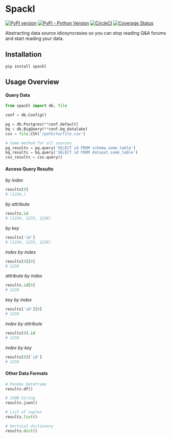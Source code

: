 # Spackl
[![PyPI version](https://img.shields.io/pypi/v/spackl.svg)](https://pypi.org/project/spackl/) [![PyPI - Python Version](https://img.shields.io/pypi/pyversions/spackl.svg)](https://pypi.org/project/spackl/) [![CircleCI](https://circleci.com/gh/aaronbiller/spackl/tree/master.svg?style=shield)](https://circleci.com/gh/aaronbiller/spackl/tree/master) [![Coverage Status](https://coveralls.io/repos/github/aaronbiller/spackl/badge.svg?branch=master)](https://coveralls.io/github/aaronbiller/spackl?branch=master)

Abstracting data source idiosyncrasies so you can stop reading Q&A forums and start reading your data.

## Installation
```
pip install spackl
```

## Usage Overview
#### Query Data
```python
from spackl import db, file

conf = db.Config()

pg = db.Postgres(**conf.default)
bq = db.BigQuery(**conf.bq_datalake)
csv = file.CSV('/path/to/file.csv')

# Same method for all sources
pg_results = pg.query('SELECT id FROM schema.some_table')
bq_results = bq.query('SELECT id FROM dataset.some_table')
csv_results = csv.query()
```

#### Access Query Results
_by index_
```python
results[0]
# (1234,)
```

_by attribute_
```python
results.id
# (1234, 1235, 1236)
```

_by key_
```python
results['id']
# (1234, 1235, 1236)
```

_index by index_
```python
results[0][0]
# 1234
```

_attribute by index_
```python
results.id[0]
# 1234
```

_key by index_
```python
results['id'][0]
# 1234
```

_index by attribute_
```python
results[0].id
# 1234
```

_index by key_
```python
results[0]['id']
# 1234
```

#### Other Data Formats
```python
# Pandas Dataframe
results.df()

# JSON String
results.json()

# List of tuples
results.list()

# Vertical dictionary
results.dict()
```

